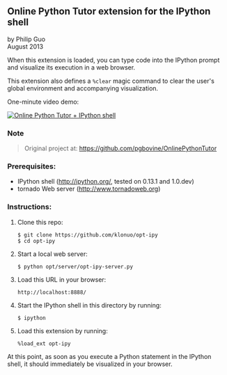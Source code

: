 ## Online Python Tutor extension for the IPython shell
by Philip Guo  
August 2013


When this extension is loaded, you can type code into the IPython prompt and visualize its execution in a web browser.

This extension also defines a `%clear` magic command to clear the user's global environment and accompanying visualization.

One-minute video demo:

[![Online Python Tutor + IPython shell](http://img.youtube.com/vi/Q3oarDuZPL0/0.jpg)](http://www.youtube.com/watch?v=Q3oarDuZPL0)


### Note                                                              
> Original project at: https://github.com/pgbovine/OnlinePythonTutor


### Prerequisites:

 - IPython shell (http://ipython.org/, tested on 0.13.1 and 1.0.dev)
 - tornado Web server (http://www.tornadoweb.org)


### Instructions:

1. Clone this repo:
    
    ```shell
    $ git clone https://github.com/klonuo/opt-ipy
    $ cd opt-ipy
    ```

2. Start a local web server:

    ```shell
    $ python opt/server/opt-ipy-server.py
    ```

3. Load this URL in your browser:

    `http://localhost:8888/`

4. Start the IPython shell in this directory by running:

    ```shell
    $ ipython
    ```

5. Load this extension by running:

    `%load_ext opt-ipy`

At this point, as soon as you execute a Python statement in the IPython shell, it should immediately be visualized in your browser.
